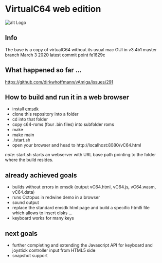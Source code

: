 # VirtualC64 web edition

![alt Logo](http://www.dirkwhoffmann.de/software/images/banner-vcweb3.jpg)

## Info
The base is a copy of virtualC64 without its usual mac GUI in v3.4b1 master branch March 3 2020 latest commit point fe1629c

## What happened so far ...
https://github.com/dirkwhoffmann/vAmiga/issues/291

## How to build and run it in a web browser 
* install [emsdk](https://emscripten.org/docs/getting_started/downloads.html) 
* clone this repository into a folder 
* cd into that folder
* copy c64-roms (four .bin files) into subfolder roms
* make 
* make main
* ./start.sh
* open your browser and head to http://localhost:8080/vC64.html

_note_: start.sh starts an webserver with URL base path pointing to the folder where the build resides.

## already achieved goals 
* builds without errors in emsdk  (output vC64.html, vC64.js, vC64.wasm, vC64.data)
* runs Octopus in redwine demo in a browser
* sound output
* replace the standard emsdk html page and build a specific html5 file which allows to insert disks ... 
* keyboard works for many keys 

## next goals  
* further completing and extending the Javascript API for keyboard and joystick controller input from  HTML5 side
* snapshot support
